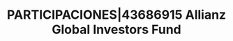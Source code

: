 ---
layout: asset
title: PARTICIPACIONES|43686915 Allianz Global Investors Fund
isin: LU1173936078
---